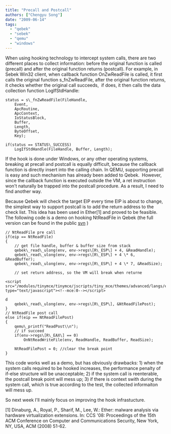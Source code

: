 ```yaml
---
title: "Precall and Postcall"
authors: ["Chengyu Song"]
date: "2009-06-14"
tags: 
  - "qebek"
  - "sebek"
  - "qemu"
  - "windows"
---
```


When using hooking technology to intercept system calls, there are two different places to collect information: before the original function is called (precall) and after the original function returns (postcall). For example, in Sebek Win32 client, when callback function OnZwReadFile is called, it first calls the original function s\_fnZwReadFile, after the original function returns, it checks whether the original call succeeds,  if does, it then calls the data collection function LogIfStdHandle:

```
status = s\_fnZwReadFile(FileHandle,   
    Event,   
    ApcRoutine,   
    ApcContext,   
    IoStatusBlock,   
    Buffer,   
    Length,   
    ByteOffset,   
    Key);  
  
if(status == STATUS\_SUCCESS)   
    LogIfStdHandle(FileHandle, Buffer, Length);  
```

If the hook is done under Windows, or any other operating systems, breaking at precall and postcall is equally difficult, because the callback function is directly insert into the calling chain. In QEMU, supporting precall is easy and such mechanism has already been added to Qebek.  However, since the callback function is executed outside the VM, a ret instruction won't naturally be trapped into the postcall procedure. As a result, I need to find another way. 

Because Qebek will check the target EIP every time EIP is about to change, the simplest way to support postcall is to add the return address to the check list. This idea has been used in Ether\[1\] and proved to be feasible. The following code is a demo on hooking NtReadFile in Qebek (the full version can be found in the public [svn](https://projects.honeynet.org/sebek/browser/virtualization/qebek/trunk) )

```
// NtReadFile pre call  
if(eip == NtReadFile)  
{  
	// get file handle, buffer & buffer size from stack  
	qebek\_read\_ulong(env, env->regs\[R\_ESP\] + 4, &ReadHandle);  
	qebek\_read\_ulong(env, env->regs\[R\_ESP\] + 4 \* 6, &ReadBuffer);  
	qebek\_read\_ulong(env, env->regs\[R\_ESP\] + 4 \* 7, &ReadSize);  
  
	// set return address, so the VM will break when returne

<script src="/modules/tinymce/tinymce/jscripts/tiny_mce/themes/advanced/langs/en.js" type="text/javascript"><!--mce:0--></script>

d  
	qebek\_read\_ulong(env, env->regs\[R\_ESP\], &NtReadFilePost);  
}  
// NtReadFile post call  
else if(eip == NtReadFilePost)  
{  
	qemu\_printf("ReadPost\\n");  
	// if succeed  
	if(env->regs\[R\_EAX\] == 0)  
		OnNtReadWriteFile(env, ReadHandle, ReadBuffer, ReadSize);  
  
	NtReadFilePost = 0; //clear the break point  
}  
```

This code works well as a demo, but has obviously drawbacks: 1) when the system calls required to be hooked increases, the performance penalty of if-else structure will be unacceptable; 2) if the system call is reenterable, the postcall break point will mess up; 3) if there is context swith during the system call, which is true according to the test, the collected informaiton will mess up.


So next week I'll mainly focus on improving the hook infrastucture.


\[1\] Dinaburg, A., Royal, P., Sharif, M., Lee, W.: Ether: malware analysis via hardware virtualization extensions. In: CCS '08: Proceedings of the 15th ACM Conference on Computer and Communications Security, New York, NY, USA, ACM (2008) 51-62.
